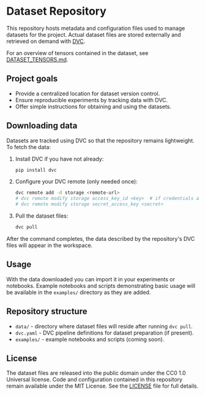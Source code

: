 # Dataset Repository

This repository hosts metadata and configuration files used to manage datasets for the project. Actual dataset files are stored externally and retrieved on demand with [DVC](https://dvc.org/).

For an overview of tensors contained in the dataset, see [DATASET_TENSORS.md](./DATASET_TENSORS.md).

## Project goals


- Provide a centralized location for dataset version control.
- Ensure reproducible experiments by tracking data with DVC.
- Offer simple instructions for obtaining and using the datasets.

## Downloading data

Datasets are tracked using DVC so that the repository remains lightweight. To fetch the data:

1. Install DVC if you have not already:

   ```bash
   pip install dvc
   ```

2. Configure your DVC remote (only needed once):

   ```bash
   dvc remote add -d storage <remote-url>
   # dvc remote modify storage access_key_id <key>  # if credentials are required
   # dvc remote modify storage secret_access_key <secret>
   ```

3. Pull the dataset files:

   ```bash
   dvc pull
   ```

After the command completes, the data described by the repository's DVC files will appear in the workspace.

## Usage

With the data downloaded you can import it in your experiments or notebooks. Example notebooks and scripts demonstrating basic usage will be available in the `examples/` directory as they are added.

## Repository structure

- `data/` - directory where dataset files will reside after running `dvc pull`.
- `dvc.yaml` - DVC pipeline definitions for dataset preparation (if present).
- `examples/` - example notebooks and scripts (coming soon).

## License

The dataset files are released into the public domain under the CC0 1.0
Universal license. Code and configuration contained in this repository
remain available under the MIT License. See the [LICENSE](./LICENSE)
file for full details.
